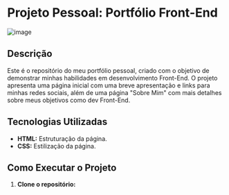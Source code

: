 # Projeto Pessoal: Portfólio Front-End

![image](https://github.com/user-attachments/assets/d2306919-8809-4fae-9b40-c0015b8d7e72)

## Descrição
Este é o repositório do meu portfólio pessoal, criado com o objetivo de demonstrar minhas habilidades em desenvolvimento Front-End. O projeto apresenta uma página inicial com uma breve apresentação e links para minhas redes sociais, além de uma página "Sobre Mim" com mais detalhes sobre meus objetivos como dev Front-End.

## Tecnologias Utilizadas
* **HTML:** Estruturação da página.
* **CSS:** Estilização da página.

## Como Executar o Projeto
1. **Clone o repositório:**


















